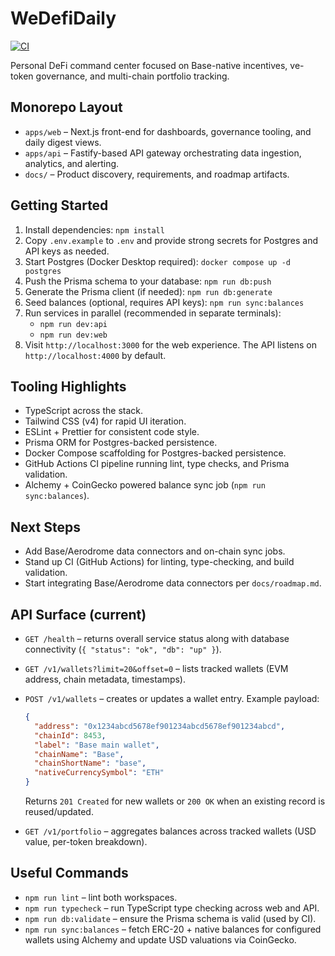# WeDefiDaily

[![CI](https://github.com/cjnemes/WeDefiDaily/actions/workflows/ci.yml/badge.svg)](https://github.com/cjnemes/WeDefiDaily/actions/workflows/ci.yml)

Personal DeFi command center focused on Base-native incentives, ve-token governance, and multi-chain portfolio tracking.

## Monorepo Layout
- `apps/web` – Next.js front-end for dashboards, governance tooling, and daily digest views.
- `apps/api` – Fastify-based API gateway orchestrating data ingestion, analytics, and alerting.
- `docs/` – Product discovery, requirements, and roadmap artifacts.

## Getting Started
1. Install dependencies: `npm install`
2. Copy `.env.example` to `.env` and provide strong secrets for Postgres and API keys as needed.
3. Start Postgres (Docker Desktop required): `docker compose up -d postgres`
4. Push the Prisma schema to your database: `npm run db:push`
5. Generate the Prisma client (if needed): `npm run db:generate`
6. Seed balances (optional, requires API keys): `npm run sync:balances`
7. Run services in parallel (recommended in separate terminals):
   - `npm run dev:api`
   - `npm run dev:web`
8. Visit `http://localhost:3000` for the web experience. The API listens on `http://localhost:4000` by default.

## Tooling Highlights
- TypeScript across the stack.
- Tailwind CSS (v4) for rapid UI iteration.
- ESLint + Prettier for consistent code style.
- Prisma ORM for Postgres-backed persistence.
- Docker Compose scaffolding for Postgres-backed persistence.
- GitHub Actions CI pipeline running lint, type checks, and Prisma validation.
- Alchemy + CoinGecko powered balance sync job (`npm run sync:balances`).

## Next Steps
- Add Base/Aerodrome data connectors and on-chain sync jobs.
- Stand up CI (GitHub Actions) for linting, type-checking, and build validation.
- Start integrating Base/Aerodrome data connectors per `docs/roadmap.md`.

## API Surface (current)

- `GET /health` – returns overall service status along with database connectivity (`{ "status": "ok", "db": "up" }`).
- `GET /v1/wallets?limit=20&offset=0` – lists tracked wallets (EVM address, chain metadata, timestamps).
- `POST /v1/wallets` – creates or updates a wallet entry. Example payload:

  ```json
  {
    "address": "0x1234abcd5678ef901234abcd5678ef901234abcd",
    "chainId": 8453,
    "label": "Base main wallet",
    "chainName": "Base",
    "chainShortName": "base",
    "nativeCurrencySymbol": "ETH"
  }
  ```

  Returns `201 Created` for new wallets or `200 OK` when an existing record is reused/updated.
- `GET /v1/portfolio` – aggregates balances across tracked wallets (USD value, per-token breakdown).

## Useful Commands

- `npm run lint` – lint both workspaces.
- `npm run typecheck` – run TypeScript type checking across web and API.
- `npm run db:validate` – ensure the Prisma schema is valid (used by CI).
- `npm run sync:balances` – fetch ERC-20 + native balances for configured wallets using Alchemy and update USD valuations via CoinGecko.
